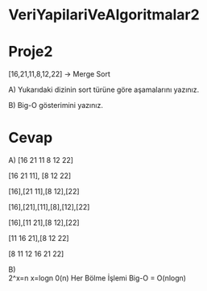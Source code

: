 # VeriYapilariVeAlgoritmalar2
# Proje2

[16,21,11,8,12,22] -> Merge Sort

A) Yukarıdaki dizinin sort türüne göre aşamalarını yazınız.

B) Big-O gösterimini yazınız.

# Cevap

A) [16 21 11 8 12 22]

[16 21 11], [8 12 22]

[16],[21 11],[8 12],[22]

[16],[21],[11],[8],[12],[22]

[16],[11 21],[8 12],[22]

[11 16 21],[8 12 22]

[8 11 12 16 21 22]

B)   
     2^x=n
     x=logn 
     0(n) Her Bölme İşlemi 
     Big-O = O(nlogn)
